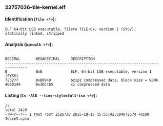 ### 22757036-tile-kernel.elf
#### Identification (`file <*>`):
```
ELF 64-bit LSB executable, Tilera TILE-Gx, version 1 (SYSV), statically linked, stripped
```
#### Analysis (`binwalk <*>`):
```

DECIMAL       HEXADECIMAL     DESCRIPTION
--------------------------------------------------------------------------------
0             0x0             ELF, 64-bit LSB executable, version 1 (SYSV)
723277        0xB094D         bzip2 compressed data, block size = 900k
4050149       0x3DCCE5        xz compressed data
```
#### Listing (`ls -AlR --time-style=full-iso <*>`):
```
/:
total 2420
-rw-r--r-- 1 root root 2526720 2025-10-15 15:55:42.604672674 +0100 3dcce5.cpio
```

